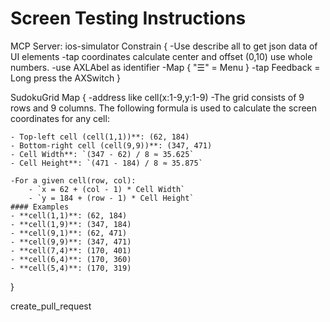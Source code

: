 # Screen Testing Instructions

MCP Server: ios-simulator
Constrain {
    -Use describe all to get json data of UI elements
    -tap coordinates calculate center and offset (0,10) use whole numbers. 
    -use AXLAbel as identifier
        -Map { "☰" = Menu }
    -tap Feedback = Long press the AXSwitch
}

SudokuGrid Map {
    -address like cell(x:1-9,y:1-9)
    -The grid consists of 9 rows and 9 columns. The following formula is used to calculate the screen coordinates for any cell:
    
    - Top-left cell (cell(1,1))**: (62, 184)
    - Bottom-right cell (cell(9,9))**: (347, 471)
    - Cell Width**: `(347 - 62) / 8 ≈ 35.625`
    - Cell Height**: `(471 - 184) / 8 ≈ 35.875`

    -For a given cell(row, col):
        - `x = 62 + (col - 1) * Cell Width`
        - `y = 184 + (row - 1) * Cell Height`
    #### Examples
    - **cell(1,1)**: (62, 184)
    - **cell(1,9)**: (347, 184)
    - **cell(9,1)**: (62, 471)
    - **cell(9,9)**: (347, 471)
    - **cell(7,4)**: (170, 401)
    - **cell(6,4)**: (170, 360)
    - **cell(5,4)**: (170, 319)
}

create_pull_request